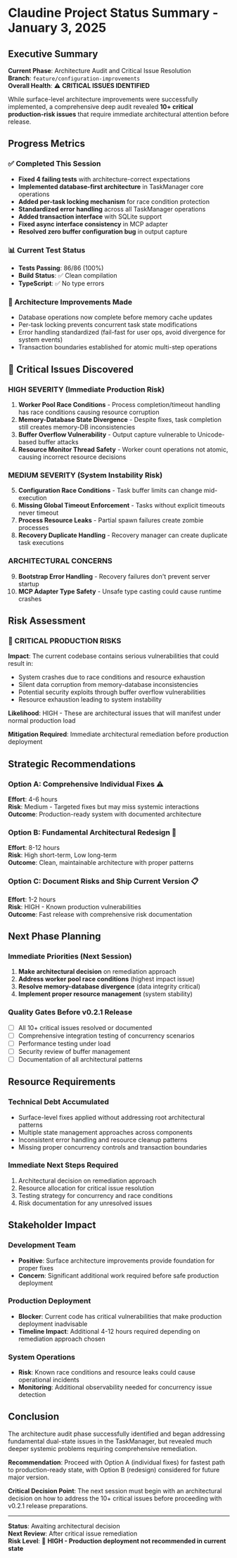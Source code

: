 # Claudine Project Status Summary - January 3, 2025

## Executive Summary

**Current Phase**: Architecture Audit and Critical Issue Resolution  
**Branch**: `feature/configuration-improvements`  
**Overall Health**: ⚠️ **CRITICAL ISSUES IDENTIFIED**

While surface-level architecture improvements were successfully implemented, a comprehensive deep audit revealed **10+ critical production-risk issues** that require immediate architectural attention before release.

## Progress Metrics

### ✅ Completed This Session
- **Fixed 4 failing tests** with architecture-correct expectations
- **Implemented database-first architecture** in TaskManager core operations
- **Added per-task locking mechanism** for race condition protection  
- **Standardized error handling** across all TaskManager operations
- **Added transaction interface** with SQLite support
- **Fixed async interface consistency** in MCP adapter
- **Resolved zero buffer configuration bug** in output capture

### 📊 Current Test Status
- **Tests Passing**: 86/86 (100%)
- **Build Status**: ✅ Clean compilation
- **TypeScript**: ✅ No type errors

### 🎯 Architecture Improvements Made
- Database operations now complete before memory cache updates
- Per-task locking prevents concurrent task state modifications
- Error handling standardized (fail-fast for user ops, avoid divergence for system events)
- Transaction boundaries established for atomic multi-step operations

## 🚨 Critical Issues Discovered

### **HIGH SEVERITY (Immediate Production Risk)**

1. **Worker Pool Race Conditions** - Process completion/timeout handling has race conditions causing resource corruption
2. **Memory-Database State Divergence** - Despite fixes, task completion still creates memory-DB inconsistencies  
3. **Buffer Overflow Vulnerability** - Output capture vulnerable to Unicode-based buffer attacks
4. **Resource Monitor Thread Safety** - Worker count operations not atomic, causing incorrect resource decisions

### **MEDIUM SEVERITY (System Instability Risk)**

5. **Configuration Race Conditions** - Task buffer limits can change mid-execution  
6. **Missing Global Timeout Enforcement** - Tasks without explicit timeouts never timeout
7. **Process Resource Leaks** - Partial spawn failures create zombie processes
8. **Recovery Duplicate Handling** - Recovery manager can create duplicate task executions

### **ARCHITECTURAL CONCERNS**

9. **Bootstrap Error Handling** - Recovery failures don't prevent server startup
10. **MCP Adapter Type Safety** - Unsafe type casting could cause runtime crashes

## Risk Assessment

### **🔴 CRITICAL PRODUCTION RISKS**

**Impact**: The current codebase contains serious vulnerabilities that could result in:
- System crashes due to race conditions and resource exhaustion
- Silent data corruption from memory-database inconsistencies  
- Potential security exploits through buffer overflow vulnerabilities
- Resource exhaustion leading to system instability

**Likelihood**: HIGH - These are architectural issues that will manifest under normal production load

**Mitigation Required**: Immediate architectural remediation before production deployment

## Strategic Recommendations

### **Option A: Comprehensive Individual Fixes** ⚠️ 
**Effort**: 4-6 hours  
**Risk**: Medium - Targeted fixes but may miss systemic interactions  
**Outcome**: Production-ready system with documented architecture

### **Option B: Fundamental Architectural Redesign** 🔄
**Effort**: 8-12 hours  
**Risk**: High short-term, Low long-term  
**Outcome**: Clean, maintainable architecture with proper patterns

### **Option C: Document Risks and Ship Current Version** 📋
**Effort**: 1-2 hours  
**Risk**: HIGH - Known production vulnerabilities  
**Outcome**: Fast release with comprehensive risk documentation

## Next Phase Planning

### **Immediate Priorities (Next Session)**
1. **Make architectural decision** on remediation approach
2. **Address worker pool race conditions** (highest impact issue)
3. **Resolve memory-database divergence** (data integrity critical)
4. **Implement proper resource management** (system stability)

### **Quality Gates Before v0.2.1 Release**
- [ ] All 10+ critical issues resolved or documented
- [ ] Comprehensive integration testing of concurrency scenarios
- [ ] Performance testing under load
- [ ] Security review of buffer management
- [ ] Documentation of all architectural patterns

## Resource Requirements

### **Technical Debt Accumulated**
- Surface-level fixes applied without addressing root architectural patterns
- Multiple state management approaches across components
- Inconsistent error handling and resource cleanup patterns
- Missing proper concurrency controls and transaction boundaries

### **Immediate Next Steps Required**
1. Architectural decision on remediation approach
2. Resource allocation for critical issue resolution  
3. Testing strategy for concurrency and race conditions
4. Risk documentation for any unresolved issues

## Stakeholder Impact

### **Development Team**
- **Positive**: Surface architecture improvements provide foundation for proper fixes
- **Concern**: Significant additional work required before safe production deployment

### **Production Deployment** 
- **Blocker**: Current code has critical vulnerabilities that make production deployment inadvisable
- **Timeline Impact**: Additional 4-12 hours required depending on remediation approach chosen

### **System Operations**
- **Risk**: Known race conditions and resource leaks could cause operational incidents
- **Monitoring**: Additional observability needed for concurrency issue detection

## Conclusion

The architecture audit phase successfully identified and began addressing fundamental dual-state issues in the TaskManager, but revealed much deeper systemic problems requiring comprehensive remediation. 

**Recommendation**: Proceed with Option A (individual fixes) for fastest path to production-ready state, with Option B (redesign) considered for future major version.

**Critical Decision Point**: The next session must begin with an architectural decision on how to address the 10+ critical issues before proceeding with v0.2.1 release preparations.

---

**Status**: Awaiting architectural decision  
**Next Review**: After critical issue remediation  
**Risk Level**: 🔴 **HIGH - Production deployment not recommended in current state**